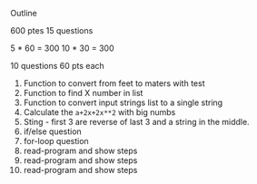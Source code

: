 
Outline

600 ptes 
15 questions

5 * 60 = 300
10 * 30 = 300

10 questions
60 pts each

1. Function to convert from feet to maters with test
2. Function to find X number in list
3. Function to convert input strings list to a single string
4. Calculate the `a+2x+2x**2` with big numbs
5. Sting - first 3 are reverse of last 3 and a string in the middle.
6. if/else question
7. for-loop question
8. read-program and show steps
9. read-program and show steps
10. read-program and show steps


